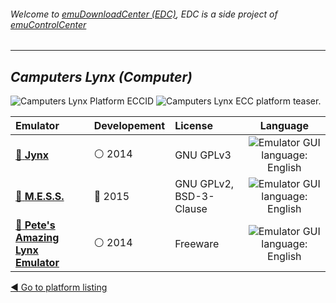 ###### Welcome to [emuDownloadCenter (EDC)](https://github.com/PhoenixInteractiveNL/emuDownloadCenter/wiki/), EDC is a side project of [emuControlCenter](https://github.com/PhoenixInteractiveNL/emuControlCenter/wiki/)
***
## _Camputers Lynx (Computer)_
![](https://raw.githubusercontent.com/wiki/PhoenixInteractiveNL/emuDownloadCenter/images_platform/ecc_clynx_cell.png "Camputers Lynx Platform ECCID")
![](https://raw.githubusercontent.com/wiki/PhoenixInteractiveNL/emuDownloadCenter/images_platform/ecc_clynx_teaser.png "Camputers Lynx ECC platform teaser.")

| Emulator | Developement | License | Language |
|:---------|:-------------|:--------|:--------:|
| [:file_folder: **Jynx**](https://github.com/PhoenixInteractiveNL/emuDownloadCenter/wiki/Emulator-jynx#menu) | :white_circle: 2014 | GNU GPLv3 | ![](https://raw.githubusercontent.com/wiki/PhoenixInteractiveNL/emuDownloadCenter/images_flags/icon_flag_EN_24.png "Emulator GUI language: English") |
| [:file_folder: **M.E.S.S.**](https://github.com/PhoenixInteractiveNL/emuDownloadCenter/wiki/Emulator-mess#menu) | :large_blue_circle: 2015 | GNU GPLv2, BSD-3-Clause | ![](https://raw.githubusercontent.com/wiki/PhoenixInteractiveNL/emuDownloadCenter/images_flags/icon_flag_EN_24.png "Emulator GUI language: English") |
| [:file_folder: **Pete's Amazing Lynx Emulator**](https://github.com/PhoenixInteractiveNL/emuDownloadCenter/wiki/Emulator-pale#menu) | :white_circle: 2014 | Freeware | ![](https://raw.githubusercontent.com/wiki/PhoenixInteractiveNL/emuDownloadCenter/images_flags/icon_flag_EN_24.png "Emulator GUI language: English") |

[:arrow_backward: Go to platform listing](https://github.com/PhoenixInteractiveNL/emuDownloadCenter/wiki/EDC-Platform-List)
